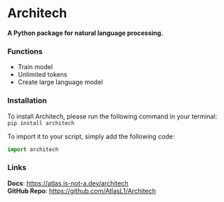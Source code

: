 # Architech
**A Python package for natural language processing.**

### Functions
- Train model
- Unlimited tokens
- Create large language model

### Installation
To install Architech, please run the following command in your terminal: <br>
```pip install architech```

To import it to your script, simply add the following code: <br>
```python
import architech
```

### Links
**Docs**: https://atlas.is-not-a.dev/architech <br>
**GitHub Repo**: https://github.com/AtlasL1/Architech
